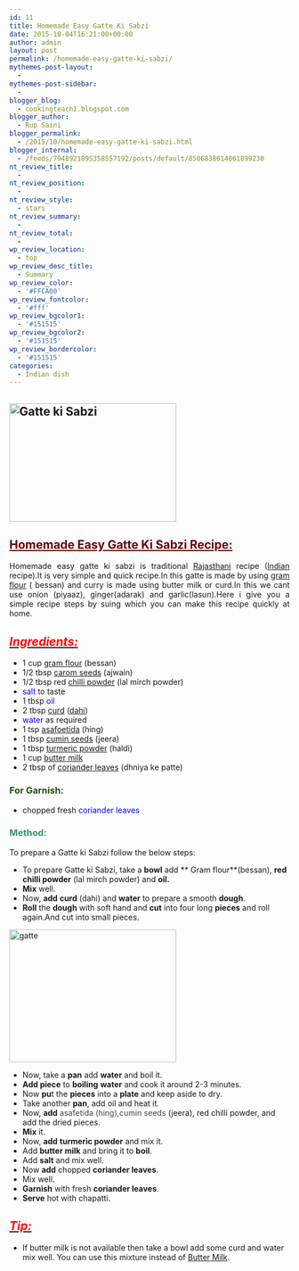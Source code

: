 ```yaml
---
id: 11
title: Homemade Easy Gatte Ki Sabzi
date: 2015-10-04T16:21:00+00:00
author: admin
layout: post
permalink: /homemade-easy-gatte-ki-sabzi/
mythemes-post-layout:
  - 
mythemes-post-sidebar:
  - 
blogger_blog:
  - cookingteach1.blogspot.com
blogger_author:
  - Rup Saini
blogger_permalink:
  - /2015/10/homemade-easy-gatte-ki-sabzi.html
blogger_internal:
  - /feeds/7948921895358557192/posts/default/8506838614861899230
nt_review_title:
  - 
nt_review_position:
  - 
nt_review_style:
  - stars
nt_review_summary:
  - 
nt_review_total:
  - 
wp_review_location:
  - top
wp_review_desc_title:
  - Summary
wp_review_color:
  - '#FFCA00'
wp_review_fontcolor:
  - '#fff'
wp_review_bgcolor1:
  - '#151515'
wp_review_bgcolor2:
  - '#151515'
wp_review_bordercolor:
  - '#151515'
categories:
  - Indian dish
---
```

## <img class="size-medium wp-image-238 aligncenter" src="http://cookingteach.com/wp-content/uploads/2015/10/Gatte-ki-Sabzi-300x212.jpg" alt="Gatte ki Sabzi" width="300" height="212" srcset="http://cookingteach.com/wp-content/uploads/2015/10/Gatte-ki-Sabzi-300x212.jpg 300w, http://cookingteach.com/wp-content/uploads/2015/10/Gatte-ki-Sabzi.jpg 320w" sizes="(max-width: 300px) 100vw, 300px" />

## <span style="color: #660000; text-decoration: underline;">Homemade Easy Gatte Ki Sabzi Recipe:</span>

<div style="text-align: justify;">
  Homemade easy gatte ki sabzi is traditional <a title="Rajasthani language" href="http://en.wikipedia.org/wiki/Rajasthani_language" target="_blank" rel="wikipedia">Rajasthani</a> recipe (<a class="zem_slink" title="Indian cuisine" href="http://en.wikipedia.org/wiki/Indian_cuisine" target="_blank" rel="wikipedia">Indian</a> recipe).It is very simple and quick recipe.In this gatte is made by using <a class="zem_slink" title="Gram flour" href="http://en.wikipedia.org/wiki/Gram_flour" target="_blank" rel="wikipedia">gram flour</a> ( bessan) and curry is made using butter milk or curd.In this we cant use onion (piyaaz), ginger(adarak) and garlic(lasun).Here i give you a simple recipe steps by suing which you can make this recipe quickly at home.
</div>

<h2 style="text-align: left;">
  <i><u><span style="color: red;">Ingredients: </span></u></i>
</h2>

  * 1 cup <a title="Gram flour" href="http://en.wikipedia.org/wiki/Gram_flour" target="_blank" rel="wikipedia">gram flour</a> (bessan)
  * 1/2 tbsp <a title="Trachyspermum ammi" href="http://en.wikipedia.org/wiki/Trachyspermum_ammi" target="_blank" rel="wikipedia">carom seeds</a> (ajwain)
  * 1/2 tbsp red <a title="Chili powder" href="http://en.wikipedia.org/wiki/Chili_powder" target="_blank" rel="wikipedia">chilli powder</a> (lal mirch powder)
  * <span style="color: blue;">salt </span>to taste
  * 1 tbsp <span style="color: blue;">oil</span>
  * 2 tbsp <a title="Curd" href="http://en.wikipedia.org/wiki/Curd" target="_blank" rel="wikipedia">curd</a> (<a title="Yogurt" href="http://en.wikipedia.org/wiki/Yogurt" target="_blank" rel="wikipedia">dahi</a>)
  * <span style="color: blue;">water</span> as required
  * 1 tsp <a title="Asafoetida" href="http://en.wikipedia.org/wiki/Asafoetida" target="_blank" rel="wikipedia">asafoetida</a> (hing)
  * 1 tbsp <a title="Cumin" href="http://en.wikipedia.org/wiki/Cumin" target="_blank" rel="wikipedia">cumin seeds</a> (jeera)
  * 1 tbsp <a title="Turmeric" href="http://en.wikipedia.org/wiki/Turmeric" target="_blank" rel="wikipedia">turmeric powder</a> (haldi)
  * 1 cup <a title="Buttermilk" href="http://en.wikipedia.org/wiki/Buttermilk" target="_blank" rel="wikipedia">butter milk</a>
  * 2 tbsp of <a title="Coriander" href="http://en.wikipedia.org/wiki/Coriander" target="_blank" rel="wikipedia">coriander leaves</a> (dhniya ke patte)

<h3 style="text-align: left;">
  <span style="color: #274e13;">For Garnish: </span>
</h3>

  * chopped fresh <span style="color: blue;">coriander leaves</span>

### <span style="color: #339966;">Method:</span>

To prepare a Gatte ki Sabzi follow the below steps:
  
<ins style="display: block;" data-ad-client="ca-pub-8391089480493038" data-ad-format="auto" data-ad-slot="4079886109"></ins>

  * To prepare Gatte ki Sabzi, take a **bowl** add ** Gram flour**(bessan), **red chilli powder** (lal mirch powder) and **oil.**
  * **Mix** well.
  * Now, **add** **curd** (dahi) and **water** to prepare a smooth **dough**.
  * **Roll** the **dough** with soft hand and **cut** into four long **pieces** and roll again.And cut into small pieces.

<img class="size-medium wp-image-239 aligncenter" src="http://cookingteach.com/wp-content/uploads/2015/10/gatte-300x238.jpg" alt="gatte" width="300" height="238" srcset="http://cookingteach.com/wp-content/uploads/2015/10/gatte-300x238.jpg 300w, http://cookingteach.com/wp-content/uploads/2015/10/gatte-768x609.jpg 768w, http://cookingteach.com/wp-content/uploads/2015/10/gatte-1024x812.jpg 1024w" sizes="(max-width: 300px) 100vw, 300px" />

<div style="clear: both; text-align: center;">
</div>

  * Now, take a **pan** add **water** and boil it.
  * **Add piece** to **boiling** **water** and cook it around 2-3 minutes.
  * Now **pu**t the **pieces** into a **plate** and keep aside to dry.
  * Take another **pan**, add oil and heat it.
  * Now, **add** <span style="color: #454545;">asafetida (hing),cumin seeds </span>(jeera), red chilli powder, and add the dried pieces.
  * **Mix** it.
  * Now, **add** **turmeric powder** and mix it.
  * Add **butter milk** and bring it to **boil**.
  * Add **salt** and mix well.
  * Now **add** chopped **coriander leaves**.
  * Mix well.
  * **Garnish** with fresh **coriander leaves**.
  * **Serve** hot with chapatti.

<h2 style="text-align: left;">
  <u><i><span style="color: red;">Tip: </span></i></u>
</h2>

  * If butter milk is not available then take a bowl add some curd and water mix well. You can use this mixture instead of <a title="Buttermilk" href="http://en.wikipedia.org/wiki/Buttermilk" target="_blank" rel="wikipedia">Butter Milk</a>.</div>